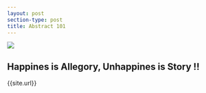 ```yaml
---
layout: post
section-type: post
title: Abstract 101
---
```

![
]({{site.url}}/img/blog/abstract101.jpeg)

##  Happines is Allegory, Unhappines is Story !! 

{{site.url}}
